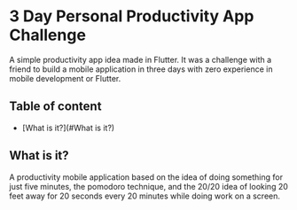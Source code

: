 # 3 Day Personal Productivity App Challenge

A simple productivity app idea made in Flutter. It was a challenge with a friend to build a mobile application in three days with zero experience in mobile development or Flutter.

## Table of content

- [What is it?](#What is it?)

## What is it?

A productivity mobile application based on the idea of doing something for just five minutes, the pomodoro technique, and the 20/20 idea of looking 20 feet away for 20 seconds every 20 minutes while doing work on a screen.

